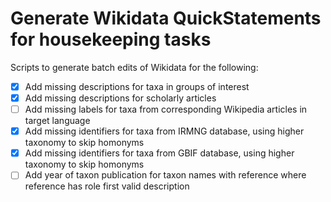 Generate Wikidata QuickStatements for housekeeping tasks
========================================================

Scripts to generate batch edits of Wikidata for the following:

 - [x] Add missing descriptions for taxa in groups of interest
 - [x] Add missing descriptions for scholarly articles
 - [ ] Add missing labels for taxa from corresponding Wikipedia articles in target language
 - [x] Add missing identifiers for taxa from IRMNG database, using higher taxonomy to skip homonyms
 - [x] Add missing identifiers for taxa from GBIF database, using higher taxonomy to skip homonyms
 - [ ] Add year of taxon publication for taxon names with reference where reference has role first valid description
